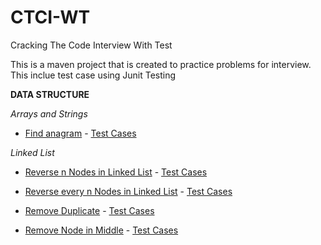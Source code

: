# CTCI-WT
Cracking The Code Interview With Test

This is a maven project that is created to practice problems for interview. This inclue test case using Junit Testing

**DATA STRUCTURE**

*Arrays and Strings*
- [Find anagram](https://github.com/nguyenbuiUCSD/CTCI-WT/blob/d84d1e05e62099ff063a570577727b0ea5377727/CTCI-WT/src/main/java/com/github/nguyenbuiUCSD/CTCI/Anagram.java#L9) - [Test Cases](https://github.com/nguyenbuiUCSD/CTCI-WT/blob/d84d1e05e62099ff063a570577727b0ea5377727/CTCI-WT/src/test/java/com/github/nguyenbuiUCSD/CTCITest/AnagramTest.java#L11)


*Linked List*
- [Reverse n Nodes in Linked List](https://github.com/nguyenbuiUCSD/CTCI-WT/blob/d84d1e05e62099ff063a570577727b0ea5377727/CTCI-WT/src/main/java/com/github/nguyenbuiUCSD/CTCI/SingleLinkedList.java#L4) - [Test Cases](https://github.com/nguyenbuiUCSD/CTCI-WT/blob/d84d1e05e62099ff063a570577727b0ea5377727/CTCI-WT/src/test/java/com/github/nguyenbuiUCSD/CTCITest/SingleLinkedListTest.java#L10)

- [Reverse every n Nodes in Linked List](https://github.com/nguyenbuiUCSD/CTCI-WT/blob/d84d1e05e62099ff063a570577727b0ea5377727/CTCI-WT/src/main/java/com/github/nguyenbuiUCSD/CTCI/SingleLinkedList.java#L164) - [Test Cases](https://github.com/nguyenbuiUCSD/CTCI-WT/blob/d84d1e05e62099ff063a570577727b0ea5377727/CTCI-WT/src/test/java/com/github/nguyenbuiUCSD/CTCITest/SingleLinkedListTest.java#L10)

- [Remove Duplicate](https://github.com/nguyenbuiUCSD/CTCI-WT/blob/de27c642ebb7e449df88834dd3ba6f909c206ef2/CTCI-WT/src/main/java/com/github/nguyenbuiUCSD/CTCI/SingleLinkedList.java#L221) - [Test Cases](https://github.com/nguyenbuiUCSD/CTCI-WT/blob/de27c642ebb7e449df88834dd3ba6f909c206ef2/CTCI-WT/src/test/java/com/github/nguyenbuiUCSD/CTCITest/SingleLinkedListTest.java#L77)

- [Remove Node in Middle](https://github.com/nguyenbuiUCSD/CTCI-WT/blob/de27c642ebb7e449df88834dd3ba6f909c206ef2/CTCI-WT/src/main/java/com/github/nguyenbuiUCSD/CTCI/SingleLinkedList.java#L248) - [Test Cases](https://github.com/nguyenbuiUCSD/CTCI-WT/blob/de27c642ebb7e449df88834dd3ba6f909c206ef2/CTCI-WT/src/test/java/com/github/nguyenbuiUCSD/CTCITest/SingleLinkedListTest.java#L136)


